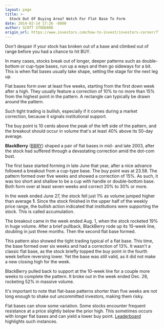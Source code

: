 ```yaml
---
layout: page
title: >-
  Stock Out Of Buying Area? Watch For Flat Base To Form
date: 2014-02-14 17:26 -0800
author: SCOTT STODDARD
origin_url: https://www.investors.com/how-to-invest/investors-corner/flat-bases-can-produce-powerful-breakouts
---
```





Don't despair if your stock has broken out of a base and climbed out of range before you had a chance to hit BUY.


In many cases, stocks break out of longer, deeper patterns such as double-bottom or cup-type bases, run up a ways and then go sideways for a bit. This is when flat bases usually take shape, setting the stage for the next leg up.


Flat bases form over at least five weeks, starting from the first down week after a high. They usually feature a correction of 10% to no more than 15% from the highest point in the pattern. A rectangle can typically be drawn around the pattern.


Such tight trading is bullish, especially if it comes during a market correction, because it signals institutional support.


The buy point is 10 cents above the peak of the left side of the pattern, and the breakout should occur in volume that's at least 40% above its 50-day average.


**BlackBerry** ([BBRY](https://research.investors.com/quote.aspx?symbol=BBRY)) shaped a pair of flat bases in mid- and late 2003, after the stock had suffered through a devastating correction amid the dot-com bust.


The first base started forming in late June that year, after a nice advance followed a breakout from a cup-type base. The buy point was at 23.58. The pattern formed over five weeks and showed a correction of 15%. As such, it was too short and shallow to be a cup with handle or double-bottom base. Both form over at least seven weeks and correct 20% to 30% or more.


In the week ended June 27, the stock fell just 1% as volume jumped higher than average **1**. Since the stock finished in the upper half of the weekly price range, the bullish action indicated that institutions were supporting the stock. This is called accumulation.


The breakout came in the week ended Aug. 1, when the stock rocketed 19% in huge volume. After a brief pullback, BlackBerry rode up its 10-week line, doubling in just three months. Then the second flat base formed.


This pattern also showed the tight trading typical of a flat base. This time, the base formed over six weeks and had a correction of 13%. It wasn't a classic flat base, as the stock briefly topped the buy point in the fourth week before reversing lower. Yet the base was still valid, as it did not make a new closing high for the week.


BlackBerry pulled back to support at the 10-week line for a couple more weeks to complete the pattern. It broke out in the week ended Dec. 26, rocketing 52% in massive volume.


It's important to note that flat-base patterns shorter than five weeks are not long enough to shake out uncommitted investors, making them risky.


Flat bases can show some variation. Some stocks encounter frequent resistance at a price slightly below the prior high. This sometimes occurs with longer flat bases and can yield a lower buy point. [Leaderboard](http://leaderboard.investors.com/leaderboard/leaders/default.aspx) highlights such instances.




